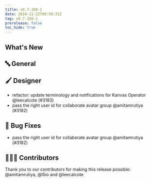 ```yaml
---
title: v0.7.160-1
date: 2024-11-22T08:58:31Z
tag: v0.7.160-1
prerelease: false
toc_hide: true
---
```


## What's New
## 🔤 General
## 🖌️ Designer

- refactor: update terminology and notifications for Kanvas Operator @leecalcote (#3183)
- pass the right user id for collaborate avatar group @amitamrutiya (#3182)

## 🐛 Bug Fixes

- pass the right user id for collaborate avatar group @amitamrutiya (#3182)

## 👨🏽‍💻 Contributors

Thank you to our contributors for making this release possible:
@amitamrutiya, @l5io and @leecalcote
